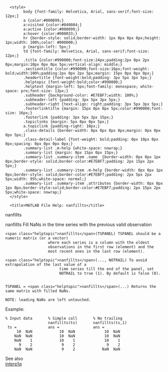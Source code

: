 <html><head>
      <meta http-equiv="Content-Type" content="text/html; charset=utf-8">
   
      <style>
            body {font-family: Helvetica, Arial, sans-serif;font-size: 12px;}
            a {color:#000099;} 
            a:visited {color:#840084;}
            a:active {color:#000099;}
            a:hover {color:#000033;}
            hr {border-style: solid;border-width: 1px 0px 0px 0px;height: 1px;width: 100%;color: #000000;}
            p {margin-left: 5px;}
            td {font-family: Helvetica, Arial, sans-serif;font-size: 12px;}
            .title {color:#990000;font-size:24px;padding:2px 0px 2px 0px;margin:10px 0px 0px 5px;vertical-align: middle;}
            .sectiontitle {color:#990000;font-size:16px;font-weight: bold;width:100%;padding:2px 0px 2px 5px;margin: 15px 0px 0px 0px;}
            .headertitle {font-weight:bold;padding: 3px 5px 3px 5px;}
            .helptopic {font-weight:bold;color:#990000;}
            .helptext {margin-left: 5px;font-family: monospace; white-space: pre;font-size: 13px;}
            .subheader {background-color: #E7EBF7;width: 100%;}
            .subheader-left {padding: 3px 5px 3px 5px;}
            .subheader-right {text-align: right;padding: 3px 5px 3px 5px;}
            .footerlinktitle {margin: 15px 0px 0px 5px;color:#990000;font-size: 16px;}
            .footerlink {padding: 3px 5px 3px 15px;}
            .topiclinks {margin: 5px 0px 0px 5px;}
            a.topiclink {padding-right: 10px;}
            .class-details {border-width: 0px 0px 0px 0px;margin: 0px 0px 0px 5px;}
            .class-detail-label {font-weight: bold;padding: 0px 10px 0px 0px;spacing: 0px 0px 0px 0px;}
            .summary-list .m-help {white-space: nowrap;}
            .summary-list {margin: 0px 15px 0px 15px;}
            .summary-list .summary-item .name  {border-width: 0px 0px 1px 0px;border-style: solid;border-color:#E7EBF7;padding: 2px 15px 2px 5px;}
            .summary-list .summary-item .m-help {border-width: 0px 0px 1px 0px;border-style: solid;border-color:#E7EBF7;padding: 2px 5px 2px 5px;width: 95%;white-space: normal;}
            .summary-list .summary-item .attributes {border-width: 0px 0px 1px 0px;border-style:solid;border-color:#E7EBF7;padding: 2px 15px 2px 5px;white-space: nowrap;}
      </style>
      
      <title>MATLAB File Help: nanfillts</title>
   </head>
   <body>
      <!--Single-page help-->
      <div class="title">nanfillts</div>

  <span class="helptopic">nanfillts</span> Fill NaNs in the time series with the previous valid observation
 
    <span class="helptopic">nanfillts</span>(TSPANEL) TSPANEL should be a numeric matrix (or a vector) 
                       where each series is a column with the oldest 
                       observations in the first row (element) and the 
                       most recent ones in the last row (element).
 
    <span class="helptopic">nanfillts</span>(..., NOTRAIL) To avoid extrapolation of the last value of a 
                            time series till the end of the panel, set 
                            NOTRAIL to true (1). By default is false (0).
 
 
    TSPANEL = <span class="helptopic">nanfillts</span>(...) Returns the same matrix with filled NaNs.
 
    NOTE: leading NaNs are left untouched.
 
 
  Example:
 
    % Input data       % Simple call       % No trailing
                       nanfillts(ts)       nanfillts(ts,1)
     ts =              ans =               ans = 
         10  NaN            10  NaN             10  NaN
        NaN  NaN            10  NaN             10  NaN
        NaN    1            10    1             10    1
          9    2             9    2              9    2
        NaN  NaN             9    2            NaN  NaN
 
  <!--after help --><!--seeAlso--><div class="footerlinktitle">See also</div><div class="footerlink"> <a href="matlab:helpPopup interp1q">interp1q</a></div>
   
</body></html>

